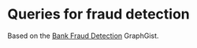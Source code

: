# Queries for fraud detection

Based on the [Bank Fraud Detection](http://neo4j.com/graphgist/9d627127-003b-411a-b3ce-f8d3970c2afa) GraphGist.

